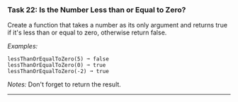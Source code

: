 ### Task 22: Is the Number Less than or Equal to Zero?
Create a function that takes a number as its only argument and returns true if it's less than or equal to zero, otherwise return false.

*Examples:*
```
lessThanOrEqualToZero(5) ➞ false
lessThanOrEqualToZero(0) ➞ true
lessThanOrEqualToZero(-2) ➞ true

```
*Notes:*
Don't forget to return the result.
***
